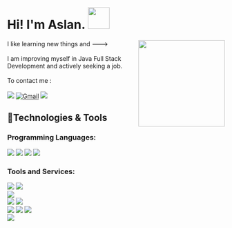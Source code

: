 <div>
  <h1> Hi! I'm Aslan. <img src="https://media.giphy.com/media/mGcNjsfWAjY5AEZNw6/giphy.gif" width="50"></h1>
  <div>
    <img align='right' src="https://media.giphy.com/media/v1.Y2lkPTc5MGI3NjExbzFvNTg4aXJlc3p2aGc3OTQ3bG5vZ2JxYnFnbXI5dzE4aGd6dTh4OCZlcD12MV9naWZzX3NlYXJjaCZjdD1n/CuuSHzuc0O166MRfjt/giphy.gif" width="200">
    <a>I like learning new things and ---></a><br/><br/>
    <a>I am improving myself in Java Full Stack Development and actively seeking a job.</a><br/><br/>
    <a>To contact me :</a><br/><br/>
    <a href="https://www.linkedin.com/in/hcaslanozen/"> <img  src="https://img.shields.io/badge/-LinkedIn-0A66C2?style=flat&logo=linkedin&logoColor=white"></img></a>
    <a href="mailto:hcaslan.ozen@gmail.com"><img src="https://img.shields.io/badge/-Gmail-EA4335?style=flat&logo=gmail&logoColor=white" alt="Gmail"></img></a>
    <a href="https://hcaslan.github.io"> <img src="https://img.shields.io/badge/GitHub%20Pages-222222.svg?style=flat&logo=GitHub-Pages&logoColor=white"></img></a>
  </div>
  <div>
      <h2>🔧Technologies & Tools</h2>
      <h3>Programming Languages:</h3>
      <img src="https://img.shields.io/badge/-java-%23ED8B00.svg?style=flat&logo=openjdk&logoColor=white"/>
      <img src="https://img.shields.io/badge/-C++-00599C?style=flat&logo=cplusplus&logoColor=white"/>
      <img src="https://img.shields.io/badge/-Python-3776AB?style=flat&logo=python&logoColor=white"/>
      <img src="https://img.shields.io/badge/-C-A8B9CC?style=flat&logo=c&logoColor=white"/>
      <h3>Tools and Services:</h3>
      <!--Java-->
      <img src="https://img.shields.io/badge/Spring_Boot-F2F4F9?style=flat&logo=spring-boot&logoColor=white"/>
      <img src="https://img.shields.io/badge/-Hibernate-59666C?style=flat&logo=hibernate&logoColor=white"/>
      <br/>
      <!--Database-->
      <img src="https://img.shields.io/badge/-PostgreSQL-4169E1?style=flat&logo=postgresql&logoColor=white"/>
      <br/>
      <!--C++-->
      <img src="https://img.shields.io/badge/-Qt-41CD52?style=flat&logo=qt&logoColor=white"/>
      <img src="https://img.shields.io/badge/-OpenCV-5C3EE8?style=flat&logo=opencv&logoColor=white"/>
      <br/>
      <!--python-->
      <img src="https://img.shields.io/badge/scikit--image-brightgreen?style=flat&logo=scikit-image&logoColor=white" />
      <img src="https://img.shields.io/badge/numpy-%23013243.svg?style=flat&logo=numpy&logoColor=white"/>
      <img src="https://img.shields.io/badge/pandas-%23150458.svg?style=flat&logo=pandas&logoColor=white"/>
      <br/>
      <!--Tools for UI-->
      <img src="https://img.shields.io/badge/figma-%23F24E1E.svg?style=flat&logo=figma&logoColor=white"/>
      <br/>  
  </div>
</div>
<!---
hcaslan/hcaslan is a ✨ special ✨ repository because its `README.md` (this file) appears on GitHub profile.
--->
